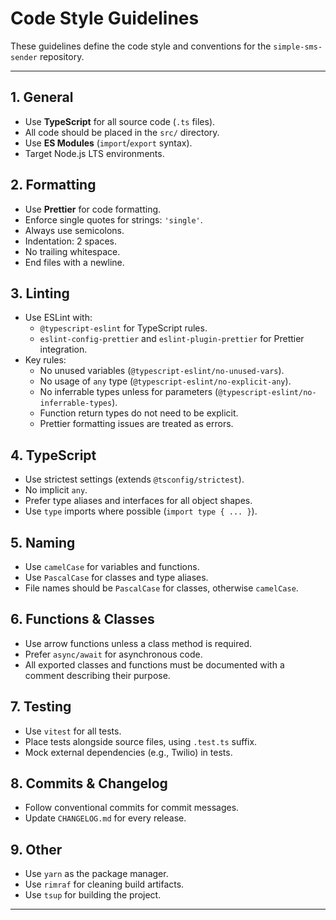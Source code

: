 # Code Style Guidelines

These guidelines define the code style and conventions for the `simple-sms-sender` repository.

---

## 1. General

- Use **TypeScript** for all source code (`.ts` files).
- All code should be placed in the `src/` directory.
- Use **ES Modules** (`import`/`export` syntax).
- Target Node.js LTS environments.

## 2. Formatting

- Use **Prettier** for code formatting.
- Enforce single quotes for strings: `'single'`.
- Always use semicolons.
- Indentation: 2 spaces.
- No trailing whitespace.
- End files with a newline.

## 3. Linting

- Use ESLint with:
  - `@typescript-eslint` for TypeScript rules.
  - `eslint-config-prettier` and `eslint-plugin-prettier` for Prettier integration.
- Key rules:
  - No unused variables (`@typescript-eslint/no-unused-vars`).
  - No usage of `any` type (`@typescript-eslint/no-explicit-any`).
  - No inferrable types unless for parameters (`@typescript-eslint/no-inferrable-types`).
  - Function return types do not need to be explicit.
  - Prettier formatting issues are treated as errors.

## 4. TypeScript

- Use strictest settings (extends `@tsconfig/strictest`).
- No implicit `any`.
- Prefer type aliases and interfaces for all object shapes.
- Use `type` imports where possible (`import type { ... }`).

## 5. Naming

- Use `camelCase` for variables and functions.
- Use `PascalCase` for classes and type aliases.
- File names should be `PascalCase` for classes, otherwise `camelCase`.

## 6. Functions & Classes

- Use arrow functions unless a class method is required.
- Prefer `async/await` for asynchronous code.
- All exported classes and functions must be documented with a comment describing their purpose.

## 7. Testing

- Use `vitest` for all tests.
- Place tests alongside source files, using `.test.ts` suffix.
- Mock external dependencies (e.g., Twilio) in tests.

## 8. Commits & Changelog

- Follow conventional commits for commit messages.
- Update `CHANGELOG.md` for every release.

## 9. Other

- Use `yarn` as the package manager.
- Use `rimraf` for cleaning build artifacts.
- Use `tsup` for building the project.

---
